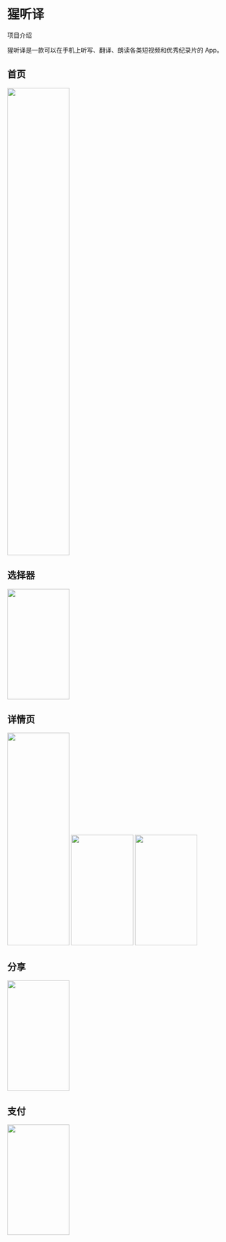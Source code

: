 # 猩听译

项目介绍

猩听译是一款可以在手机上听写、翻译、朗读各类短视频和优秀纪录片的 App。

## 首页
<img src="https://raw.githubusercontent.com/yvenshane/yvenshane.github.io/master/_posts/Images/2020-09-29/home_page.png" width="142" height="1066"/>

## 选择器
<img src="https://raw.githubusercontent.com/yvenshane/yvenshane.github.io/master/_posts/Images/2020-09-29/filter_view.png" width="142" height="252"/>

## 详情页
<img src="https://raw.githubusercontent.com/yvenshane/yvenshane.github.io/master/_posts/Images/2020-09-29/details_page.png" width="142" height="485"/>
<img src="https://raw.githubusercontent.com/yvenshane/yvenshane.github.io/master/_posts/Images/2020-09-29/details_page2.png" width="142" height="252"/>
<img src="https://raw.githubusercontent.com/yvenshane/yvenshane.github.io/master/_posts/Images/2020-09-29/details_page3.png" width="142" height="252"/>

## 分享
<img src="https://raw.githubusercontent.com/yvenshane/yvenshane.github.io/master/_posts/Images/2020-09-29/share.png" width="142" height="252"/>

## 支付
<img src="https://raw.githubusercontent.com/yvenshane/yvenshane.github.io/master/_posts/Images/2020-09-29/pay.png" width="142" height="252"/>
